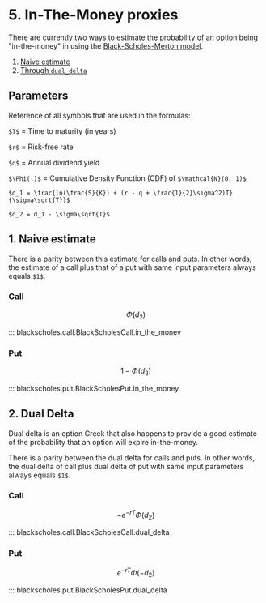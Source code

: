 # 5. In-The-Money proxies

<script src="//yihui.org/js/math-code.js" defer></script>
<!-- Just one possible MathJax CDN below. You may use others. -->
<script defer
  src="//mathjax.rstudio.com/latest/MathJax.js?config=TeX-MML-AM_CHTML">
</script>

There are currently two ways to 
estimate the probability of an option being
"in-the-money" in using the [Black-Scholes-Merton model](https://en.wikipedia.org/wiki/Black%E2%80%93Scholes_model).

1. [Naive estimate](#itm)
2. [Through `dual_delta`](#dual-delta)

## Parameters

Reference of all symbols that are used in the formulas:

`$T$` = Time to maturity (in years)

`$r$` = Risk-free rate

`$q$` = Annual dividend yield

`$\Phi(.)$` = Cumulative Density Function (CDF) of  `$\mathcal{N}(0, 1)$`

`$d_1 = \frac{ln(\frac{S}{K}) + (r - q + \frac{1}{2}\sigma^2)T}{\sigma\sqrt{T}}$`

`$d_2 = d_1 - \sigma\sqrt{T}$`



## 1. Naive estimate <a name="itm"></a>

There is a parity between this estimate for calls and puts. 
In other words, the estimate of a call plus that of a put with same input parameters always equals `$1$`.

### Call

$$\Phi(d_2)$$

::: blackscholes.call.BlackScholesCall.in_the_money


### Put

$$1 - \Phi(d_2)$$

::: blackscholes.put.BlackScholesPut.in_the_money

## 2. Dual Delta <a name="dual-delta"></a>

Dual delta is an option Greek that also happens to provide a good estimate of the probability
that an option will expire in-the-money. 

There is a parity between the dual delta for calls and puts. 
In other words, the dual delta of call plus dual delta of put with same input parameters always equals `$1$`.

### Call

$$-e^{-rT}\Phi(d_2)$$

::: blackscholes.call.BlackScholesCall.dual_delta


### Put

$$e^{-rT}\Phi(-d_2)$$

::: blackscholes.put.BlackScholesPut.dual_delta
